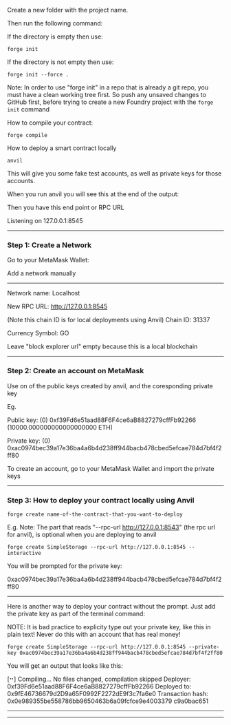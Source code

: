 Create a new folder with the project name.

Then run the following command:

If the directory is empty then use:
```
forge init
```

If the directory is not empty then use:
```
forge init --force .
```

Note: In order to use "forge init" in a repo that is already a git repo,
you must have a clean working tree first. 
So push any unsaved changes to GitHub first,
before trying to create a new Foundry project with the ```forge init``` command

How to compile your contract:

```
forge compile
```

How to deploy a smart contract locally

```
anvil
```

This will give you some fake test accounts,
as well as private keys for those accounts.

When you run anvil you will see this at the end of the output:

Then you have this end point or RPC URL

Listening on 127.0.0.1:8545

---

### Step 1: Create a Network

Go to your MetaMask Wallet:

Add a network manually

---

Network name: Localhost

New RPC URL: http://127.0.0.1:8545

(Note this chain ID is for local deployments using Anvil)
Chain ID: 31337

Currency Symbol: GO

Leave "block explorer url" empty because this is a local blockchain

---

### Step 2: Create an account on MetaMask
Use on of the public keys created by anvil, 
and the coresponding private key

Eg.

Public key:
(0) 0xf39Fd6e51aad88F6F4ce6aB8827279cffFb92266 (10000.000000000000000000 ETH)


Private key:
(0) 0xac0974bec39a17e36ba4a6b4d238ff944bacb478cbed5efcae784d7bf4f2ff80

To create an account, go to your MetaMask Wallet and import the private keys

---

### Step 3: How to deploy your contract locally using Anvil

```
forge create name-of-the-contract-that-you-want-to-deploy
```

E.g.
Note:
The part that reads "--rpc-url http://127.0.0.1:8543" (the rpc url for anvil),
is optional when you are deploying to anvil

```
forge create SimpleStorage --rpc-url http://127.0.0.1:8545 --interactive

```
You will be prompted for the private key:

0xac0974bec39a17e36ba4a6b4d238ff944bacb478cbed5efcae784d7bf4f2ff80

---

Here is another way to deploy your contract without the prompt.
Just add the private key as part of the terminal command:

NOTE: It is bad practice to explicity type out your private key,
like this in plain text! Never do this with an account that has real money!


```
forge create SimpleStorage --rpc-url http://127.0.0.1:8545 --private-key 0xac0974bec39a17e36ba4a6b4d238ff944bacb478cbed5efcae784d7bf4f2ff80
```



You will get an output that looks like this:

[⠒] Compiling...
No files changed, compilation skipped
Deployer: 0xf39Fd6e51aad88F6F4ce6aB8827279cffFb92266
Deployed to: 0x9fE46736679d2D9a65F0992F2272dE9f3c7fa6e0
Transaction hash: 0x0e989355be558786bb9650463b6a09fcfce9e4003379
c9a0bac651

---


---
